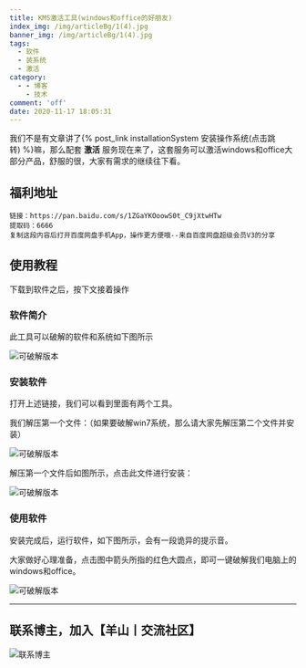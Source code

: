 ```yaml
---
title: KMS激活工具(windows和office的好朋友)
index_img: /img/articleBg/1(4).jpg
banner_img: /img/articleBg/1(4).jpg
tags:
  - 软件
  - 装系统
  - 激活
category:
  - - 博客
    - 技术
comment: 'off'
date: 2020-11-17 18:05:31
---
```


我们不是有文章讲了{% post_link installationSystem 安装操作系统(点击跳转) %}嘛，那么配套 **激活** 服务现在来了，这套服务可以激活windows和office大部分产品，舒服的很，大家有需求的继续往下看。

## 福利地址

```
链接：https://pan.baidu.com/s/1ZGaYKOoowS0t_C9jXtwHTw 
提取码：6666 
复制这段内容后打开百度网盘手机App，操作更方便哦--来自百度网盘超级会员V3的分享
```

## 使用教程

下载到软件之后，按下文接着操作

### 软件简介

此工具可以破解的软件和系统如下图所示

![可破解版本](/img/articleContent/KMS1.png)

### 安装软件

打开上述链接，我们可以看到里面有两个工具。

我们解压第一个文件：（如果要破解win7系统，那么请大家先解压第二个文件并安装）

![可破解版本](/img/articleContent/KMS2.png)

解压第一个文件后如图所示，点击此文件进行安装：

![可破解版本](/img/articleContent/KMS3.png)

### 使用软件

安装完成后，运行软件，如下图所示，会有一段诡异的提示音。

大家做好心理准备，点击图中箭头所指的红色大圆点，即可一键破解我们电脑上的windows和office。

![可破解版本](/img/articleContent/KMS4.png)

---

## 联系博主，加入【羊山丨交流社区】
![联系博主](/img/icon/wechatFindMe.png)